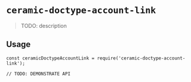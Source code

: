 # `ceramic-doctype-account-link`

> TODO: description

## Usage

```
const ceramicDoctypeAccountLink = require('ceramic-doctype-account-link');

// TODO: DEMONSTRATE API
```
